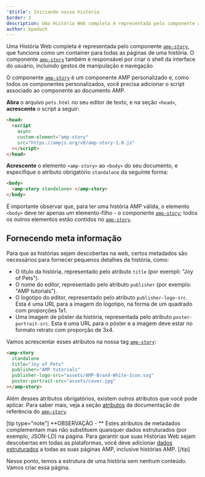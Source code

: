 ```yaml
---
'$title': Iniciando nossa história
$order: 3
description: Uma História Web completa é representada pelo componente amp-story, que funciona como um container para todas as páginas de uma história. O componente amp-story também é responsável por...
author: bpaduch
---
```


Uma História Web completa é representada pelo componente [`amp-story`](../../../../documentation/components/reference/amp-story.md), que funciona como um container para todas as páginas de uma história. O componente [`amp-story`](../../../../documentation/components/reference/amp-story.md) também é responsável por criar o shell da interface do usuário, incluindo gestos de manipulação e navegação.

O componente [`amp-story`](../../../../documentation/components/reference/amp-story.md) é um componente AMP personalizado e, como todos os componentes personalizados, você precisa adicionar o script associado ao componente ao documento AMP.

**Abra** o arquivo `pets.html` no seu editor de texto, e na seção `<head>`, **acrescente** o script a seguir:

```html
<head>
  <script
    async
    custom-element="amp-story"
    src="https://ampjs.org/v0/amp-story-1.0.js"
  ></script>
</head>
```

**Acrescente** o elemento `<amp-story>` ao `<body>` do seu documento, e especifique o atributo obrigatório `standalone` da seguinte forma:

```html
<body>
  <amp-story standalone> </amp-story>
</body>
```

É importante observar que, para ter uma história AMP válida, o elemento `<body>` deve ter apenas um elemento-filho - o componente [`amp-story`](../../../../documentation/components/reference/amp-story.md); todos os outros elementos estão contidos no [`amp-story`](../../../../documentation/components/reference/amp-story.md).

## Fornecendo meta informação

Para que as histórias sejam descobertas na web, certos metadados são necessários para fornecer pequenos detalhes da história, como:

- O título da história, representado pelo atributo `title` (por exempli: "Joy of Pets").
- O nome do editor, representado pelo atributo `publisher` (por exemplo: "AMP tutorials").
- O logotipo do editor, representado pelo atributo `publisher-logo-src`. Esta é uma URL para a imagem do logotipo, na forma de um quadrado com proporções 1x1.
- Uma imagem de pôster da história, representada pelo atributo `poster-portrait-src`. Esta é uma URL para o pôster e a imagem deve estar no formato retrato com proporção de 3x4.

Vamos acrescentar esses atributos na nossa tag [`amp-story`](../../../../documentation/components/reference/amp-story.md):

```html
<amp-story
  standalone
  title="Joy of Pets"
  publisher="AMP tutorials"
  publisher-logo-src="assets/AMP-Brand-White-Icon.svg"
  poster-portrait-src="assets/cover.jpg"
></amp-story>
```

Além desses atributos obrigatórios, existem outros atributos que você pode aplicar. Para saber mais, veja a seção [atributos](../../../../documentation/components/reference/amp-story.md#attributes) da documentação de referência do [`amp-story`](../../../../documentation/components/reference/amp-story.md).

[tip type="note"] **OBSERVAÇÃO - ** Estes atributos de metadados complementam mas não substituem quaisquer dados estruturados (por exemplo, JSON-LD) na página. Para garantir que suas Histórias Web sejam descobertas em todas as plataformas, você deve adicionar [dados estruturados](../../../../documentation/guides-and-tutorials/optimize-measure/discovery.md#integrate-with-third-party-platforms-through-additional-metadata) a todas as suas páginas AMP, inclusive histórias AMP. [/tip]

Nesse ponto, temos a estrutura de uma história sem nenhum conteúdo. Vamos criar essa página.
